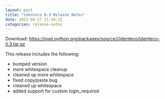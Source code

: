 ```yaml
---
layout: post
title: "identeco 0.3 Release Notes"
date: 2013-09-27 21:50:22
categories: release-notes
---
```


Download: <https://pypi.python.org/packages/source/i/identeco/identeco-0.3.tar.gz>

This release includes the following:

* bumped version
* more whitespace cleanup
* cleaned up more whitespace
* fixed copy/paste bug
* cleaned up whitespace
* added support for custom login_required
